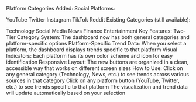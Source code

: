 Platform Categories Added:
Social Platforms:

YouTube
Twitter
Instagram
TikTok
Reddit
Existing Categories (still available):

Technology
Social Media
News
Finance
Entertainment
Key Features:
Two-Tier Category System: The dashboard now has both general categories and platform-specific options
Platform-Specific Trend Data: When you select a platform, the dashboard displays trends specific to that platform
Visual Indicators: Each platform has its own color scheme and icon for easy identification
Responsive Layout: The new buttons are organized in a clean, accessible way that works on different screen sizes
How to Use:
Click on any general category (Technology, News, etc.) to see trends across various sources in that category
Click on any platform button (YouTube, Twitter, etc.) to see trends specific to that platform
The visualization and trend data will update automatically based on your selection
